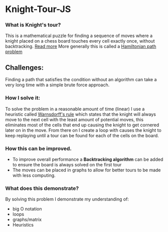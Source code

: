 # Knight-Tour-JS

### What is Knight's tour?

This is a mathematical puzzle for finding a sequence of moves where a knight placed on a chess board touches every cell exactly once, without backtracking. 
[Read more](https://en.wikipedia.org/wiki/Knight%27s_tour) More generally this is called a [Hamiltonian path problem](https://en.wikipedia.org/wiki/Hamiltonian_path_problem)

## Challenges:

Finding a path that satisfies the condition without an algorithm can take a very long time with a simple brute force approach. 

### How I solve it:

To solve the problem in a reasonable amount of time (linear) I use a heuristic called [Warnsdorff's rule](https://en.wikipedia.org/wiki/Heuristic) which states that the knight will always move to the next cell with the least amount of potential moves, this eliminates most of the cells that end up causing the knight to get cornered later on in the move. From there on I create a loop with causes the knight to keep replaying until a tour can be found for each of the cells on the board.  

### How this can be improved.

 - To improve overall performance a **Backtracking algorithm** can be added to ensure the board is always solved on the first tour
 - The moves can be placed in graphs to allow for better tours to be made with less computing.
 
 ### What does this demonstrate?

By solving this problem I demonstrate my understanding of:
- big O notation 
- loops 
- graphs/matrix 
- Heuristics
